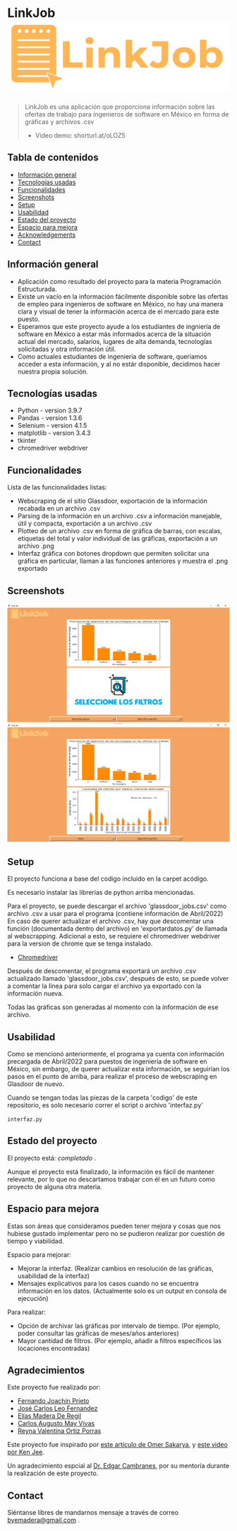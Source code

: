 # LinkJob ![Logo](./img/LogoLinkJob.png)
> LinkJob es una aplicación que proporciona información sobre las ofertas de trabajo para ingenieros de software en México en forma de gráficas y archivos .csv
> - Video demo: shorturl.at/oLOZ5 <!-- If you have the project hosted somewhere, include the link here. -->

## Tabla de contenidos
* [Información general](#información-general)
* [Tecnologías usadas](#tecnologías-usadas)
* [Funcionalidades](#funcionalidades)
* [Screenshots](#screenshots)
* [Setup](#setup)
* [Usabilidad](#usabilidad)
* [Estado del proyecto](#estado-del-proyecto)
* [Espacio para mejora](#espacio-para-mejora)
* [Acknowledgements](#acknowledgements)
* [Contact](#contact)
<!-- * [License](#license) -->


## Información general
- Aplicación como resultado del proyecto para la materia Programación Estructurada.
- Existe un vacío en la información fácilmente disponible sobre las ofertas de empleo para ingenieros de software en México, no hay una manera clara y visual de tener la información acerca de el mercado para este puesto.
- Esperamos que este proyecto ayude a los estudiantes de ingniería de software en México a estar más informados acerca de la situación actual del mercado, salarios, lugares de alta demanda, tecnologías solicitadas y otra información útil.
- Como actuales estudiantes de ingeniería de software, queríamos acceder a esta información, y al no estár disponible, decidimos hacer nuestra propia solución.

## Tecnologías usadas
- Python - version 3.9.7
- Pandas - version 1.3.6
- Selenium - version 4.1.5
- matplotlib - version 3.4.3
- tkinter 
- chromedriver webdriver

## Funcionalidades
Lista de las funcionalidades listas:
- Webscraping de el sitio Glassdoor, exportación de la información recabada en un archivo .csv
- Parsing de la información en un archivo .csv a información manejable, útil y compacta, exportación a un archivo .csv
- Plotteo de un archivo .csv en forma de gráfica de barras, con escalas, etiquetas del total y valor individual de las gráficas, exportación a un archivo .png
- Interfaz gráfica con botones dropdown que permiten solicitar una gráfica en particular, llaman a las funciones anteriores y muestra el .png exportado


## Screenshots
![Interfaz](./img/Interface.png)
![InterfazFiltros](./img/InterfaceFilter.png)


## Setup
El proyecto funciona a base del codigo incluído en la carpet acódigo.

Es necesario instalar las librerías de python arriba mencionadas.

Para el proyecto, se puede descargar el archivo 'glassdoor_jobs.csv' como archivo .csv a usar para el programa (contiene información de Abril/2022)
En caso de querer actualizar el archivo .csv, hay que descomentar una función (documentada dentro del archivo) en 'exportardatos.py' de llamada al webscrapping. Adicional a esto, se requiere el chromedriver webdriver para la version de chrome que se tenga instalado. 

- [Chromedriver](https://chromedriver.chromium.org/downloads)

Después de descomentar, el programa exportará un archivo .csv actualizado llamado 'glassdoor_jobs.csv', después de esto, se puede volver a comentar la línea para solo cargar el archivo ya exportado con la información nueva. 

Todas las gráficas son generadas al momento con la información de ese archivo.

## Usabilidad

Como se mencionó anteriormente, el programa ya cuenta con información precargada de Abril/2022 para puestos de ingeniería de software en México, sin embargo, de querer actualizar esta información, se seguirían los pasos en el punto de arriba, para realizar el proceso de webscraping en Glasdoor de nuevo.

Cuando se tengan todas las piezas de la carpeta 'codigo' de este repositorio, es solo necesario correr el script o archivo 'interfaz.py'

`interfaz.py`


## Estado del proyecto
El proyecto está:  _completado_ . 

Aunque el proyecto está finalizado, la información es fácil de mantener relevante, por lo que no descartamos trabajar con él en un futuro como proyecto de alguna otra materia.


## Espacio para mejora

Estas son áreas que consideramos pueden tener mejora y cosas que nos hubiese gustado implementar pero no se pudieron realizar por cuestión de tiempo y viabilidad.

Espacio para mejorar:
- Mejorar la interfaz. (Realizar cambios en resolución de las gráficas, usabilidad de la interfaz)
- Mensajes explicativos para los casos cuando no se encuentra información en los datos. (Actualmente solo es un output en consola de ejecución)

Para realizar:
- Opción de archivar las gráficas por intervalo de tiempo. (Por ejemplo, poder consultar las gráficas de meses/años anteriores)
- Mayor cantidad de filtros. (Por ejemplo, añadir a filtros específicos las locaciones encontradas)

## Agradecimientos

Este proyecto fue realizado por: 
- [Fernando Joachín Prieto](https://github.com/FernandoJoachin)
- [José Carlos Leo Fernandez](https://github.com/JoCaLeFe)
- [Elías Madera De Regil](https://github.com/EliasMaDeRe/LinkJob)
- [Carlos Augusto May Vivas](https://github.com/CarlosMay7)
- [Reyna Valentina Ortiz Porras](https://github.com/valeeortiz)


Este proyecto fue inspirado por [este artículo de Omer Sakarya](https://mersakarya.medium.com/selenium-tutorial-scraping-glassdoor-com-in-10-minutes-3d0915c6d905), y [este video por Ken Jee](https://www.youtube.com/watch?v=MpF9HENQjDo).

Un agradecimiento espcial al [Dr. Edgar Cambranes](https://twitter.com/cambranes), por su mentoría durante la realización de este proyecto.


## Contact

Siéntanse libres de mandarnos mensaje a través de correo byemadera@gmail.com .
